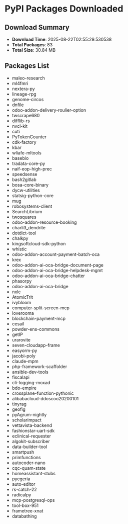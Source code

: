 # PyPI Packages Downloaded

## Download Summary
- **Download Time**: 2025-08-22T02:55:29.530538
- **Total Packages**: 83
- **Total Size**: 30.84 MB

## Packages List
- maleo-research
- ml4fmri
- nextera-py
- lineage-rpg
- genome-circos
- dnfile
- odoo-addon-delivery-roulier-option
- twscrape680
- difflib-rs
- nvcl-kit
- cuti
- PyTokenCounter
- cdk-factory
- kbar
- wliafe-mltools
- basebio
- tradata-core-py
- naif-eop-high-prec
- speedsense
- bash2gitlab
- bosa-core-binary
- dycw-utilities
- statsig-python-core
- mug
- robosystems-client
- SearchLibrium
- twosquares
- odoo-addon-resource-booking
- charli3_dendrite
- dotdict-tool
- chalkpy
- kingsoftcloud-sdk-python
- whistic
- odoo-addon-account-payment-batch-oca
- krex
- odoo-addon-ai-oca-bridge-document-page
- odoo-addon-ai-oca-bridge-helpdesk-mgmt
- odoo-addon-ai-oca-bridge-chatter
- phasorpy
- odoo-addon-ai-oca-bridge
- nxlc
- AtomicTrit
- ivybloom
- computer-split-screen-mcp
- loverooma
- blockchain-payment-mcp
- cesail
- powder-ens-commons
- getIP
- urarovite
- seven-cloudapp-frame
- easyorm-py
- jacobi-poly
- claude-mpm
- php-framework-scaffolder
- ansible-dev-tools
- fiscalapi
- cli-logging-moxad
- bdo-empire
- crossplane-function-pythonic
- alibabacloud-ddoscoo20200101
- tinyrag
- geofig
- pyAgrum-nightly
- scholarimpact
- vettavista-backend
- fashionstar-uart-sdk
- eclinical-requester
- algokit-subscriber
- data-builder-tool
- smartpush
- primfunctions
- autocoder-nano
- cqc-quam-state
- homeassistant-stubs
- pyegeria
- auto-editor
- rs-catch-22
- radicalpy
- mcp-postgresql-ops
- tool-box-951
- frametree-xnat
- databathing
